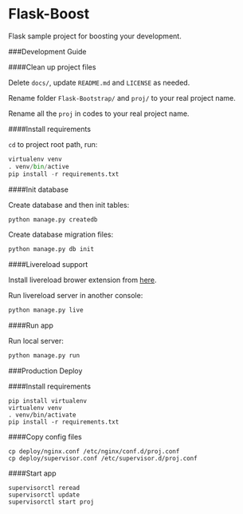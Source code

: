 Flask-Boost
===============

Flask sample project for boosting your development.

###Development Guide

####Clean up project files

Delete `docs/`, update `README.md` and `LICENSE` as needed.

Rename folder `Flask-Bootstrap/` and `proj/` to your real project name.

Rename all the `proj` in codes to your real project name.

####Install requirements

`cd` to project root path, run:
 
```py
virtualenv venv
. venv/bin/active
pip install -r requirements.txt
```

####Init database

Create database and then init tables:

```py
python manage.py createdb
```

Create database migration files:

```py
python manage.py db init
```

####Livereload support

Install livereload brower extension from [here](http://feedback.livereload.com/knowledgebase/articles/86242-how-do-i-install-and-use-the-browser-extensions-).

Run livereload server in another console:

```py
python manage.py live
```

####Run app

Run local server:

```py
python manage.py run
```

###Production Deploy

####Install requirements

```
pip install virtualenv
virtualenv venv
. venv/bin/activate
pip install -r requirements.txt
```

####Copy config files

```
cp deploy/nginx.conf /etc/nginx/conf.d/proj.conf
cp deploy/supervisor.conf /etc/supervisor.d/proj.conf
```

####Start app

```
supervisorctl reread
supervisorctl update
supervisorctl start proj
```
